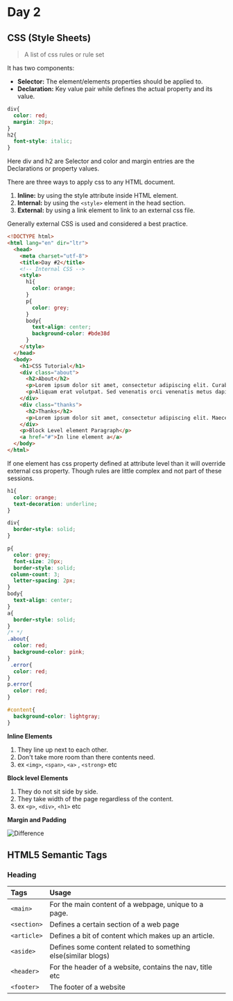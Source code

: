 # Day 2
## CSS (Style Sheets)
> A list of css rules or rule set

It has two components:
* **Selector:** The element/elements properties should be applied to.
* **Declaration:** Key value pair while defines the actual property and its value.

```CSS
div{
  color: red;
  margin: 20px;
}
h2{
  font-style: italic;
}
```

Here div and h2 are Selector and color and margin entries are the Declarations or property values.

There are three ways to apply css to any HTML document.
1. **Inline:** by using the style attribute inside HTML element.
2. **Internal:** by using the `<style>` element in the head section.
3. **External:** by using a link element to link to an external css file.

Generally external CSS is used and considered a best practice.

```html
<!DOCTYPE html>
<html lang="en" dir="ltr">
  <head>
    <meta charset="utf-8">
    <title>Day #2</title>
    <!-- Internal CSS -->
    <style>
      h1{
        color: orange;
      }
      p{
        color: grey;
      }
      body{
        text-align: center;
        background-color: #bde38d
      }
    </style>
  </head>
  <body>
    <h1>CSS Tutorial</h1>
    <div class="about">
      <h2>About</h2>
      <p>Lorem ipsum dolor sit amet, consectetur adipiscing elit. Curabitur ac semper orci. Pellentesque habitant morbi tristique senectus et netus et malesuada fames ac turpis egestas. Aenean mattis libero vitae eleifend efficitur. In at scelerisque metus, id viverra felis. Cras gravida dui sit amet urna lacinia, nec faucibus nibh venenatis. Suspendisse in ipsum ullamcorper ex auctor lobortis vitae non ex. Sed at justo eros. Maecenas quis neque purus.</p>
      <p>Aliquam erat volutpat. Sed venenatis orci venenatis metus dapibus feugiat. Vestibulum viverra semper urna nec tincidunt. Donec ultricies commodo justo, ac ornare ligula vulputate a. Proin luctus nulla id ultricies consequat. Aliquam erat volutpat. Proin eu mauris sit amet massa aliquet consequat ut a risus. Vestibulum ultrices dui at quam imperdiet, ac fringilla mauris elementum. Donec pellentesque pellentesque blandit.</p>
    </div>
    <div class="thanks">
      <h2>Thanks</h2>
      <p>Lorem ipsum dolor sit amet, consectetur adipiscing elit. Maecenas quis risus in massa sagittis tincidunt. Aliquam enim magna, varius sit amet ante ut, rutrum vulputate orci. Integer in pellentesque nisl, et scelerisque arcu. Donec sem magna, blandit in auctor facilisis, aliquam nec erat. Vivamus vel libero rhoncus, sodales turpis in, bibendum libero. Nullam pulvinar lorem vel ante feugiat, auctor interdum justo rhoncus. Nulla congue quis est quis ullamcorper.</p>
    </div>
    <p>Block Level element Paragraph</p>
    <a href="#">In line element a</a>
  </body>
</html>
```
If one element has css property defined at attribute level than it will override external css property. Though rules are little complex and not part of these sessions.

```CSS
h1{
  color: orange;
  text-decoration: underline;
}

div{
  border-style: solid;
}

p{
  color: grey;
  font-size: 20px;
  border-style: solid;
 column-count: 3;
  letter-spacing: 2px;
}
body{
  text-align: center;
}
a{
  border-style: solid;
}
/* */
.about{
  color: red;
  background-color: pink;
}
 .error{
  color: red;
}
p.error{
  color: red;
}

#content{
  background-color: lightgray;
}


```

**Inline Elements**
1. They line up next to each other.
2. Don't take more room than there contents need.
3. ex `<img>`, `<span>`, `<a>` , `<strong>` etc

**Block level Elements**
1. They do not sit side by side.
2. They take width of the page regardless of the content.
3. ex `<p>`, `<div>`, `<h1>` etc



**Margin and Padding**

![Difference](https://i.stack.imgur.com/UHD7W.gif)

## HTML5 Semantic Tags
### Heading
|Tags                     | Usage                                               |
|:---                     |:---                                                 |
| `<main>`|For the main content of a webpage, unique to a page.|
| `<section>`| Defines a certain section of a web page|
| `<article>`|Defines a bit of content which makes up an article.|
| `<aside>`|Defines some content related to something else(similar blogs)|
| `<header>`|For the header of a website, contains the nav, title etc|
| `<footer>`|The footer of a website|
